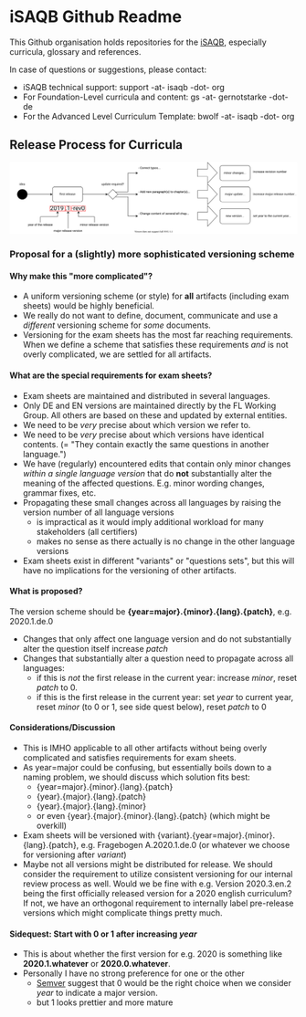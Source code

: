 # iSAQB Github Readme

This Github organisation holds repositories for the [iSAQB](https://isaqb.org), especially curricula, glossary and references.

In case of questions or suggestions, please contact:

* iSAQB technical support: support -at- isaqb -dot- org
* For Foundation-Level curricula and content: gs -at- gernotstarke -dot- de
* For the Advanced Level Curriculum Template: bwolf -at- isaqb -dot- org


## Release Process for Curricula

![Release process description for a curriculum, including the reasons for when to change which part of the release version](img/release_process.svg)


### Proposal for a (slightly) more sophisticated versioning scheme

#### Why make this "more complicated"?

* A uniform versioning scheme  (or style) for **all** artifacts (including exam sheets) would be highly beneficial.
* We really do not want to define, document, communicate and use a *different* versioning scheme for *some* documents.
* Versioning for the exam sheets has the most far reaching requirements. When we define a scheme that satisfies these requirements *and* is not overly complicated, we are settled for all artifacts.

#### What are the special requirements for exam sheets?

* Exam sheets are maintained and distributed in several languages.
* Only DE and EN versions are maintained directly by the FL Working Group. All others are based on these and updated by external entities.
* We need to be *very* precise about which version we refer to.
* We need to be *very* precise about which versions have identical contents. (= "They contain exactly the same questions in another language.")
* We have (regularly) encountered edits that contain only minor changes *within a single language version* that do **not** substantially alter the meaning of the affected questions. E.g. minor wording changes, grammar fixes, etc.
* Propagating these small changes across all languages by raising the version number of all language versions
  * is impractical as it would imply additional workload for many stakeholders (all certifiers)
  * makes no sense as there actually is no change in the other language versions
* Exam sheets exist in different "variants" or "questions sets", but this will have no implications for the versioning of other artifacts.

#### What is proposed?

The version scheme should be **{year=major}.{minor}.{lang}.{patch}**, e.g. 2020.1.de.0

* Changes that only affect one language version and do not substantially alter the question itself increase *patch*
* Changes that substantially alter a question need to propagate across all languages:
  * if this is *not* the first release in the current year: increase *minor*, reset *patch* to 0.
  * if this is the first release in the current year: set *year* to current year, reset *minor* (to 0 or 1, see side quest below), reset *patch* to 0
  
#### Considerations/Discussion

* This is IMHO applicable to all other artifacts without being overly complicated and satisfies requirements for exam sheets.
* As year=major could be confusing, but essentially boils down to a naming problem, we should discuss which solution fits best:
  * {year=major}.{minor}.{lang}.{patch}
  * {year}.{major}.{lang}.{patch}
  * {year}.{major}.{lang}.{minor}
  * or even {year}.{major}.{minor}.{lang}.{patch} (which might be overkill)
* Exam sheets will be versioned with {variant}.{year=major}.{minor}.{lang}.{patch}, e.g. Fragebogen A.2020.1.de.0  (or whatever we choose for versioning after *variant*)
* Maybe not all versions might be distributed for release. We should consider the requirement to utilize consistent versioning for our internal review process as well. Would we be fine with e.g. Version 2020.3.en.2 being the first officially released version for a 2020 english curriculum? If not, we have an orthogonal requirement to internally label pre-release versions which might complicate things pretty much.

#### Sidequest: Start with 0 or 1 after increasing *year*

* This is about whether the first version for e.g. 2020 is something like **2020.1.whatever** or **2020.0.whatever**.
* Personally I have no strong preference for one or the other
  * [Semver](https://semver.org/) suggest that 0 would be the right choice when we consider *year* to indicate a major version.
  * but 1 looks prettier and more mature


